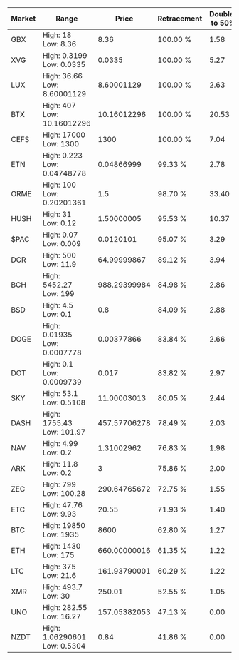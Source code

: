 | Market | Range | Price| Retracement | Doubles to 50% |
| --- | --- | --- | --- | --- |
| GBX | High: 18<br />Low: 8.36 | 8.36 | 100.00 % | 1.58 |
| XVG | High: 0.3199<br />Low: 0.0335 | 0.0335 | 100.00 % | 5.27 |
| LUX | High: 36.66<br />Low: 8.60001129 | 8.60001129 | 100.00 % | 2.63 |
| BTX | High: 407<br />Low: 10.16012296 | 10.16012296 | 100.00 % | 20.53 |
| CEFS | High: 17000<br />Low: 1300 | 1300 | 100.00 % | 7.04 |
| ETN | High: 0.223<br />Low: 0.04748778 | 0.04866999 | 99.33 % | 2.78 |
| ORME | High: 100<br />Low: 0.20201361 | 1.5 | 98.70 % | 33.40 |
| HUSH | High: 31<br />Low: 0.12 | 1.50000005 | 95.53 % | 10.37 |
| $PAC | High: 0.07<br />Low: 0.009 | 0.0120101 | 95.07 % | 3.29 |
| DCR | High: 500<br />Low: 11.9 | 64.99999867 | 89.12 % | 3.94 |
| BCH | High: 5452.27<br />Low: 199 | 988.29399984 | 84.98 % | 2.86 |
| BSD | High: 4.5<br />Low: 0.1 | 0.8 | 84.09 % | 2.88 |
| DOGE | High: 0.01935<br />Low: 0.0007778 | 0.00377866 | 83.84 % | 2.66 |
| DOT | High: 0.1<br />Low: 0.0009739 | 0.017 | 83.82 % | 2.97 |
| SKY | High: 53.1<br />Low: 0.5108 | 11.00003013 | 80.05 % | 2.44 |
| DASH | High: 1755.43<br />Low: 101.97 | 457.57706278 | 78.49 % | 2.03 |
| NAV | High: 4.99<br />Low: 0.2 | 1.31002962 | 76.83 % | 1.98 |
| ARK | High: 11.8<br />Low: 0.2 | 3 | 75.86 % | 2.00 |
| ZEC | High: 799<br />Low: 100.28 | 290.64765672 | 72.75 % | 1.55 |
| ETC | High: 47.76<br />Low: 9.93 | 20.55 | 71.93 % | 1.40 |
| BTC | High: 19850<br />Low: 1935 | 8600 | 62.80 % | 1.27 |
| ETH | High: 1430<br />Low: 175 | 660.00000016 | 61.35 % | 1.22 |
| LTC | High: 375<br />Low: 21.6 | 161.93790001 | 60.29 % | 1.22 |
| XMR | High: 493.7<br />Low: 30 | 250.01 | 52.55 % | 1.05 |
| UNO | High: 282.55<br />Low: 16.27 | 157.05382053 | 47.13 % | 0.00 |
| NZDT | High: 1.06290601<br />Low: 0.5304 | 0.84 | 41.86 % | 0.00 |

